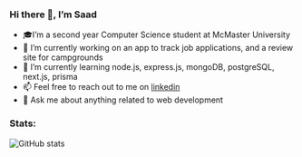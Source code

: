 ### Hi there 👋, I’m Saad
- 🎓I’m a second year Computer Science student at McMaster University
- 🔭 I’m currently working on an app to track job applications, and a review site for campgrounds
- 🌱 I’m currently learning node.js, express.js, mongoDB, postgreSQL, next.js, prisma
- 📫 Feel free to reach out to me on [linkedin](https://www.linkedin.com/in/saad-tariq-cs/)
- 💬 Ask me about anything related to web development

### Stats:
![GitHub stats](https://github-readme-stats.vercel.app/api?username=tariqs26&show_icons=true&theme=tokyonight)
<!--
- 👯 I’m looking to collaborate on ...
- ⚡ Fun fact: ...
-->
